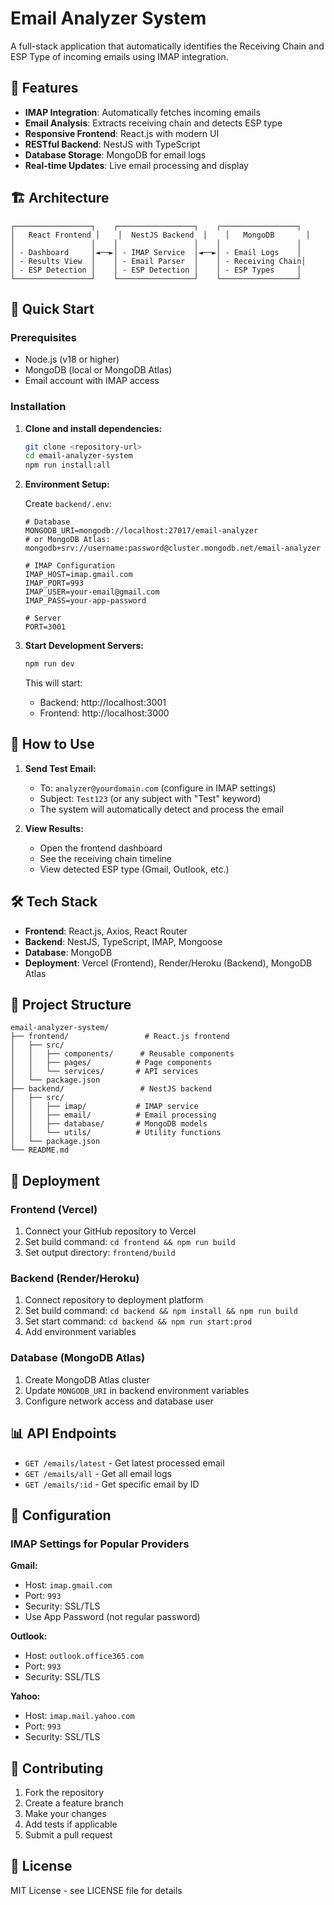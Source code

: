 # Email Analyzer System

A full-stack application that automatically identifies the Receiving Chain and ESP Type of incoming emails using IMAP integration.

## 🎯 Features

- **IMAP Integration**: Automatically fetches incoming emails
- **Email Analysis**: Extracts receiving chain and detects ESP type
- **Responsive Frontend**: React.js with modern UI
- **RESTful Backend**: NestJS with TypeScript
- **Database Storage**: MongoDB for email logs
- **Real-time Updates**: Live email processing and display

## 🏗️ Architecture

```
┌─────────────────┐    ┌─────────────────┐    ┌─────────────────┐
│   React Frontend │    │  NestJS Backend  │    │   MongoDB       │
│                 │    │                 │    │                 │
│ - Dashboard     │◄──►│ - IMAP Service  │◄──►│ - Email Logs    │
│ - Results View  │    │ - Email Parser  │    │ - Receiving Chain│
│ - ESP Detection │    │ - ESP Detection │    │ - ESP Types     │
└─────────────────┘    └─────────────────┘    └─────────────────┘
```

## 🚀 Quick Start

### Prerequisites

- Node.js (v18 or higher)
- MongoDB (local or MongoDB Atlas)
- Email account with IMAP access

### Installation

1. **Clone and install dependencies:**
   ```bash
   git clone <repository-url>
   cd email-analyzer-system
   npm run install:all
   ```

2. **Environment Setup:**
   
   Create `backend/.env`:
   ```env
   # Database
   MONGODB_URI=mongodb://localhost:27017/email-analyzer
   # or MongoDB Atlas: mongodb+srv://username:password@cluster.mongodb.net/email-analyzer
   
   # IMAP Configuration
   IMAP_HOST=imap.gmail.com
   IMAP_PORT=993
   IMAP_USER=your-email@gmail.com
   IMAP_PASS=your-app-password
   
   # Server
   PORT=3001
   ```

3. **Start Development Servers:**
   ```bash
   npm run dev
   ```

   This will start:
   - Backend: http://localhost:3001
   - Frontend: http://localhost:3000

## 📧 How to Use

1. **Send Test Email:**
   - To: `analyzer@yourdomain.com` (configure in IMAP settings)
   - Subject: `Test123` (or any subject with "Test" keyword)
   - The system will automatically detect and process the email

2. **View Results:**
   - Open the frontend dashboard
   - See the receiving chain timeline
   - View detected ESP type (Gmail, Outlook, etc.)

## 🛠️ Tech Stack

- **Frontend**: React.js, Axios, React Router
- **Backend**: NestJS, TypeScript, IMAP, Mongoose
- **Database**: MongoDB
- **Deployment**: Vercel (Frontend), Render/Heroku (Backend), MongoDB Atlas

## 📁 Project Structure

```
email-analyzer-system/
├── frontend/                 # React.js frontend
│   ├── src/
│   │   ├── components/      # Reusable components
│   │   ├── pages/          # Page components
│   │   └── services/       # API services
│   └── package.json
├── backend/                 # NestJS backend
│   ├── src/
│   │   ├── imap/           # IMAP service
│   │   ├── email/          # Email processing
│   │   ├── database/       # MongoDB models
│   │   └── utils/          # Utility functions
│   └── package.json
└── README.md
```

## 🚀 Deployment

### Frontend (Vercel)
1. Connect your GitHub repository to Vercel
2. Set build command: `cd frontend && npm run build`
3. Set output directory: `frontend/build`

### Backend (Render/Heroku)
1. Connect repository to deployment platform
2. Set build command: `cd backend && npm install && npm run build`
3. Set start command: `cd backend && npm run start:prod`
4. Add environment variables

### Database (MongoDB Atlas)
1. Create MongoDB Atlas cluster
2. Update `MONGODB_URI` in backend environment variables
3. Configure network access and database user

## 📊 API Endpoints

- `GET /emails/latest` - Get latest processed email
- `GET /emails/all` - Get all email logs
- `GET /emails/:id` - Get specific email by ID

## 🔧 Configuration

### IMAP Settings for Popular Providers

**Gmail:**
- Host: `imap.gmail.com`
- Port: `993`
- Security: SSL/TLS
- Use App Password (not regular password)

**Outlook:**
- Host: `outlook.office365.com`
- Port: `993`
- Security: SSL/TLS

**Yahoo:**
- Host: `imap.mail.yahoo.com`
- Port: `993`
- Security: SSL/TLS

## 🤝 Contributing

1. Fork the repository
2. Create a feature branch
3. Make your changes
4. Add tests if applicable
5. Submit a pull request

## 📄 License

MIT License - see LICENSE file for details
